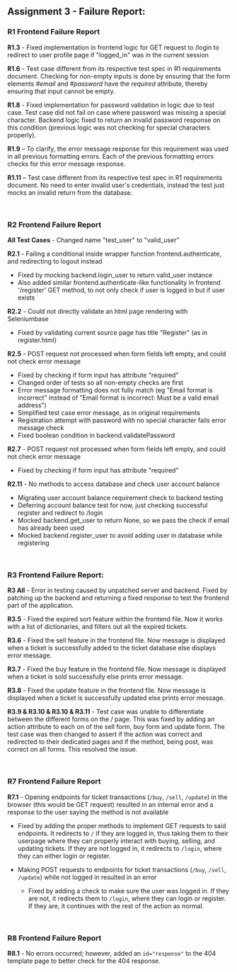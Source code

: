 ## Assignment 3 - Failure Report:

### R1 Frontend Failure Report

**R1.3** - Fixed implementation in frontend logic for GET request to /login to redirect to user profile page if "logged_in" was in the current session

**R1.6** - Test case different from its respective test spec in R1 requirements document. Checking for non-empty inputs is done by ensuring that the form elements _#email_ and _#password_ have the _required_ attribute, thereby ensuring that input cannot be empty.

**R1.8** - Fixed implementation for password validation in logic due to test case. Test case did not fail on case where password was missing a special character. Backend logic fixed to return an invalid password response on this condition (previous logic was not checking for special characters properly).

**R1.9** – To clarify, the error message response for this requirement was used in all previous formatting errors. Each of the previous formatting errors checks for this error message response.

**R1.11** – Test case different from its respective test spec in R1 requirements document. No need to enter invalid user&#39;s credentials, instead the test just mocks an invalid return from the database.

<br>

### R2 Frontend Failure Report

**All Test Cases** - Changed name "test_user" to "valid_user"

**R2.1** - Failing a conditional inside wrapper function frontend.authenticate, and redirecting to logout instead
* Fixed by mocking backend.login_user to return valid_user instance
* Also added similar frontend.authenticate-like functionality in frontend '/register' GET method, to not only 
    check if user is logged in but if user exists

**R2.2** - Could not directly validate an html page rendering with Seleniumbase
* Fixed by validating current source page has title "Register" (as in register.html)

**R2.5** - POST request not processed when form fields left empty, and could not check error message
* Fixed by checking if form input has attribute "required"
* Changed order of tests so all non-empty checks are first
* Error message formatting does not fully match (eg "Email format
is incorrect" instead of "Email format is incorrect: Must be a valid email address")
* Simplified test case error message, as in original requirements
* Registration attempt with password with no special character fails error message check
* Fixed boolean condition in backend.validatePassword

**R2.7** - POST request not processed when form fields left empty, and could not check error message
* Fixed by checking if form input has attribute "required"
    
**R2.11** - No methods to access database and check user account balance
* Migrating user account balance requirement check to backend testing
* Deferring account balance test for now, just checking successful register and redirect to /login
* Mocked backend.get_user to return None, so we pass the check if email has already been used
* Mocked backend.register_user to avoid adding user in database while registering

<br>

### R3 Frontend Failure Report:

**R3 All** - Error in testing caused by unpatched server and backend. Fixed by patching up the backend and returning a fixed response to test the frontend part of the application.

**R3.5** - Fixed the expired sort feature within the frontend file. Now it works with a list of dictionaries, and filters out all the expired tickets. 

**R3.6** - Fixed the sell feature in the frontend file. Now message is displayed when a ticket is successfully added to the ticket database else displays error message. 

**R3.7** - Fixed the buy feature in the frontend file. Now message is displayed when a ticket is sold successfully else prints error message. 

**R3.8** - Fixed the update feature in the frontend file. Now message is displayed when a ticket is successfully updated else prints error message.

**R3.9 & R3.10 & R3.10 & R3.11** - Test case was unable to differentiate between the different forms on the / page. This was fixed by adding an action attribute to each on of the sell form, buy form and update form. The test case was then changed to assert if the action was correct and redirected to their dedicated pages and if the method, being post, was correct on all forms. This resolved the issue. 

<br>

### R7 Frontend Failure Report

**R7.1** - Opening endpoints for ticket transactions (`/buy`, `/sell`, `/update`) in the browser (this would be GET request) resulted in an internal error and a response to the user saying the method is not available
* Fixed by adding the proper methods to implement GET requests to said endpoints. It redirects to `/` if they are logged in, thus taking them to their userpage where they can properly interact with buying, selling, and updating tickets. If they are not logged in, it redirects to `/login`, where they can either login or register.

* Making POST requests to endpoints for ticket transactions (`/buy`, `/sell`, `/update`) while not logged in resulted in an error
  * Fixed by adding a check to make sure the user was logged in. If they are not, it redirects them to `/login`, where they can login or register. If they are, it continues with the rest of the action as normal.

<br>

### R8 Frontend Failure Report

**R8.1** - No errors occurred; however, added an `id="response"` to the 404 template page to better check for the 404 response.